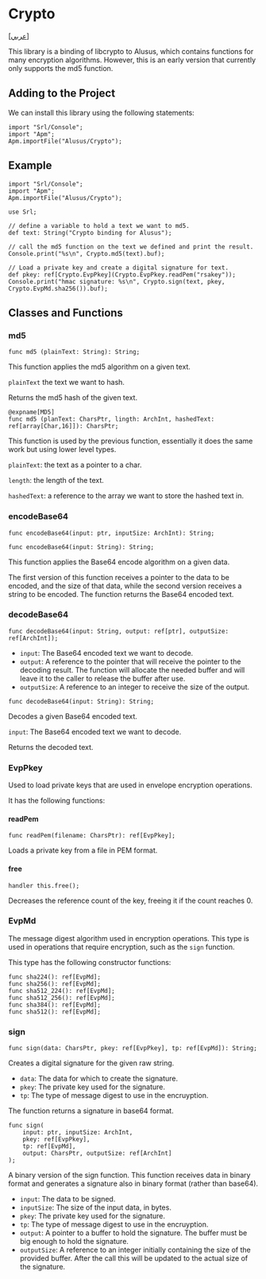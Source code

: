 # Crypto
[[عربي]](readme.ar.md)

This library is a binding of libcrypto to Alusus, which contains functions for many encryption algorithms.
However, this is an early version that currently only supports the md5 function.

## Adding to the Project

We can install this library using the following statements:
```
import "Srl/Console";
import "Apm";
Apm.importFile("Alusus/Crypto");
```

## Example

```
import "Srl/Console";
import "Apm";
Apm.importFile("Alusus/Crypto");

use Srl;

// define a variable to hold a text we want to md5.
def text: String("Crypto binding for Alusus");

// call the md5 function on the text we defined and print the result.
Console.print("%s\n", Crypto.md5(text).buf);

// Load a private key and create a digital signature for text.
def pkey: ref[Crypto.EvpPkey](Crypto.EvpPkey.readPem("rsakey"));
Console.print("hmac signature: %s\n", Crypto.sign(text, pkey, Crypto.EvpMd.sha256()).buf);
```

## Classes and Functions

### md5

```
func md5 (plainText: String): String;
```

This function applies the md5 algorithm on a given text.

`plainText` the text we want to hash.

Returns the md5 hash of the given text.

```
@expname[MD5]
func md5 (planText: CharsPtr, lingth: ArchInt, hashedText: ref[array[Char,16]]): CharsPtr;
```
This function is used by the previous function, essentially it does the same work but
using lower level types.

`plainText`: the text as a pointer to a char.

`length`: the length of the text.

`hashedText`: a reference to the array we want to store the hashed text in.

### encodeBase64

```
func encodeBase64(input: ptr, inputSize: ArchInt): String;
```

```
func encodeBase64(input: String): String;
```

This function applies the Base64 encode algorithm on a given data.

The first version of this function receives a pointer to the data to be encoded, and the size of
that data, while the second version receives a string to be encoded. The function returns the
Base64 encoded text.

### decodeBase64

```
func decodeBase64(input: String, output: ref[ptr], outputSize: ref[ArchInt]);
```

* `input`: The Base64 encoded text we want to decode.
* `output`: A reference to the pointer that will receive the pointer to the decoding result. The
  function will allocate the needed buffer and will leave it to the caller to release the buffer
  after use.
* `outputSize`: A reference to an integer to receive the size of the output.

```
func decodeBase64(input: String): String;
```

Decodes a given Base64 encoded text.

`input`: The Base64 encoded text we want to decode.

Returns the decoded text.

### EvpPkey

Used to load private keys that are used in envelope encryption operations.

It has the following functions:

#### readPem

```
func readPem(filename: CharsPtr): ref[EvpPkey];
```

Loads a private key from a file in PEM format.

#### free

```
handler this.free();
```

Decreases the reference count of the key, freeing it if the count reaches 0.

### EvpMd

The message digest algorithm used in encryption operations. This type is used in operations that require
encryption, such as the `sign` function.

This type has the following constructor functions:

```
func sha224(): ref[EvpMd];
func sha256(): ref[EvpMd];
func sha512_224(): ref[EvpMd];
func sha512_256(): ref[EvpMd];
func sha384(): ref[EvpMd];
func sha512(): ref[EvpMd];
```

### sign

```
func sign(data: CharsPtr, pkey: ref[EvpPkey], tp: ref[EvpMd]): String;
```

Creates a digital signature for the given raw string.

* `data`: The data for which to create the signature.
* `pkey`: The private key used for the signature.
* `tp`: The type of message digest to use in the encruyption.

The function returns a signature in base64 format.

```
func sign(
    input: ptr, inputSize: ArchInt,
    pkey: ref[EvpPkey],
    tp: ref[EvpMd],
    output: CharsPtr, outputSize: ref[ArchInt]
);
```

A binary version of the sign function. This function receives data in binary format and generates
a signature also in binary format (rather than base64).

* `input`: The data to be signed.
* `inputSize`: The size of the input data, in bytes.
* `pkey`: The private key used for the signature.
* `tp`: The type of message digest to use in the encruyption.
* `output`: A pointer to a buffer to hold the signature. The buffer must be big enough to hold
  the signature.
* `outputSize`: A reference to an integer initially containing the size of the provided buffer.
  After the call this will be updated to the actual size of the signature.


